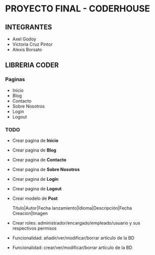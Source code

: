 #	PROYECTO FINAL - CODERHOUSE


##	INTEGRANTES
*	Axel Godoy
*	Victoria Cruz Pintor
*	Alexis Borsato

##	LIBRERIA CODER


###	Paginas
*	Inicio
*	Blog
*   Contacto
*	Sobre Nosotros
*	Login
*	Logout

###	TODO
*	Crear pagina de **Inicio**
*	Crear pagina de **Blog**
*	Crear pagina de **Contacto**
*	Crear pagina de **Sobre Nosotros**
*	Crear pagina de **Login**
*	Crear pagina de **Logout**
*   Crear modelo de **Post**

    Título|Autor|Fecha lanzamiento|Idioma|Descripción|Fecha Creacion|Imagen

*	Crear roles: administrador/encargado/empleado/usuario y sus respectivos permisos
*	Funcionalidad: añadir/ver/modificar/borrar artículo de la BD
*	Funcionalidad: crear/ver/modificar/borrar artículo de la BD